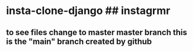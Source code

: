 # insta-clone-django ## instagrmr
  ## to see files change to master  master branch this is the "main" branch created by github
